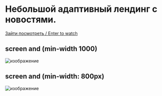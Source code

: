 # Небольшой адаптивный лендинг с новостями.

[Зайти посмотреть / Enter to watch](https://lenarqa.github.io/smallNewsFlexboxPage/)

## screen and (min-width 1000)

![изображение](https://user-images.githubusercontent.com/37902865/83326487-a8dfe780-a29e-11ea-9bf2-993517dc69b1.png) 

## screen and (min-width: 800px)

![изображение](https://user-images.githubusercontent.com/37902865/83326510-d462d200-a29e-11ea-8bad-492832ab984e.png)
